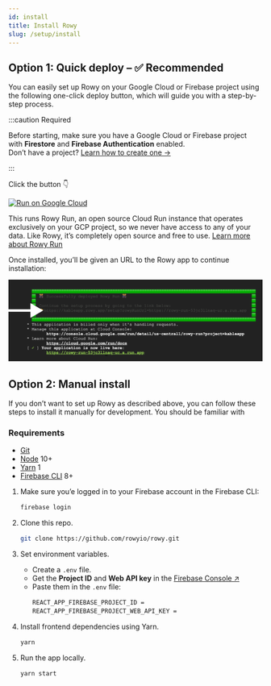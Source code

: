 ```yaml
---
id: install
title: Install Rowy
slug: /setup/install
---
```


## Option 1: Quick deploy – ✅ Recommended

You can easily set up Rowy on your Google Cloud or Firebase project using the
following one-click deploy button, which will guide you with a step-by-step
process.

:::caution Required

Before starting, make sure you have a Google Cloud or Firebase project with
**Firestore** and **Firebase Authentication** enabled.  
Don’t have a project? [Learn how to create one&nbsp;→](./firebase-project.md)

:::

Click the button 👇

[![Run on Google Cloud](https://deploy.cloud.run/button.svg)](https://deploy.cloud.run/?git_repo=https://github.com/rowyio/rowyRun.git)

This runs Rowy Run, an open source Cloud Run instance that operates exclusively
on your GCP project, so we never have access to any of your data. Like Rowy,
it’s completely open source and free to use.
[Learn more about Rowy Run](../rowy-run/overview.mdx)

Once installed, you’ll be given an URL to the Rowy app to continue installation:

![Cloud Run Output](./assets/cloud-run.png)

## Option 2: Manual install

If you don’t want to set up Rowy as described above, you can follow these steps
to install it manually for development. You should be familiar with

### Requirements

- [Git](https://git-scm.com/downloads)
- [Node](https://nodejs.org/en/download/) 10+
- [Yarn](https://classic.yarnpkg.com/en/docs/install/) 1
- [Firebase CLI](https://firebase.google.com/docs/cli) 8+

1. Make sure you’e logged in to your Firebase account in the Firebase CLI:

   ```bash
   firebase login
   ```

2. Clone this repo.

   ```bash
   git clone https://github.com/rowyio/rowy.git
   ```

3. Set environment variables.

   - Create a `.env` file.
   - Get the **Project ID** and **Web API key** in the
     [Firebase Console&nbsp;&UpperRightArrow;](https://console.firebase.google.com/project/_/settings/general)
   - Paste them in the `.env` file:
     ```bash
     REACT_APP_FIREBASE_PROJECT_ID =
     REACT_APP_FIREBASE_PROJECT_WEB_API_KEY =
     ```

4. Install frontend dependencies using Yarn.

   ```bash
   yarn
   ```

5. Run the app locally.

   ```bash
   yarn start
   ```
